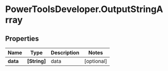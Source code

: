 # PowerToolsDeveloper.OutputStringArray

## Properties

Name | Type | Description | Notes
------------ | ------------- | ------------- | -------------
**data** | **[String]** | data | [optional] 


